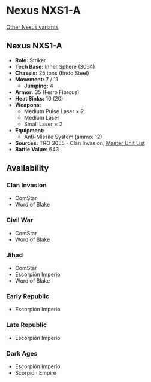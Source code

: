 # Nexus NXS1-A

[Other Nexus variants](../nexus.md)

## Nexus NXS1-A
- **Role:** Striker
- **Tech Base:** Inner Sphere (3054)
- **Chassis:** 25 tons (Endo Steel)
- **Movement:** 7 / 11
  - **Jumping:** 4
- **Armor:** 35 (Ferro Fibrous)
- **Heat Sinks:** 10 (20)
- **Weapons:**
  - Medium Pulse Laser × 2
  - Medium Laser
  - Small Laser × 2
- **Equipment:**
  - Anti-Missile System (ammo: 12)
- **Sources:** TRO 3055 - Clan Invasion, [Master Unit List](http://masterunitlist.info/Unit/Details/2259/nexus-nxs1-a)
- **Battle Value:** 643

## Availability

### Clan Invasion
- ComStar
- Word of Blake

### Civil War
- ComStar
- Word of Blake

### Jihad
- ComStar
- Escorpión Imperio
- Word of Blake

### Early Republic
- Escorpión Imperio

### Late Republic
- Escorpión Imperio

### Dark Ages
- Escorpión Imperio
- Scorpion Empire

